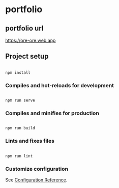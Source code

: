 # portfolio

  

## portfolio url
https://ore-ore.web.app
 

## Project setup

```

npm install

```


 

### Compiles and hot-reloads for development

```

npm run serve

```


 

### Compiles and minifies for production

```

npm run build

```


 

### Lints and fixes files

```

npm run lint

```


 

### Customize configuration

See [Configuration Reference](https://cli.vuejs.org/config/).
